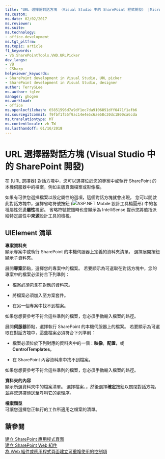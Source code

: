 ```yaml
---
title: "URL 選擇器對話方塊 （Visual Studio 中的 SharePoint 程式開發） |Microsoft 文件"
ms.custom: 
ms.date: 02/02/2017
ms.reviewer: 
ms.suite: 
ms.technology:
- office-development
ms.tgt_pltfrm: 
ms.topic: article
f1_keywords:
- VS.SharePointTools.VWD.URLPicker
dev_langs:
- VB
- CSharp
helpviewer_keywords:
- SharePoint development in Visual Studio, URL picker
- SharePoint development in Visual Studio, designer
author: TerryGLee
ms.author: tglee
manager: ghogen
ms.workload:
- office
ms.openlocfilehash: 65851596d7a9df1ec7da9106891dff6471f1afb6
ms.sourcegitcommit: f9fbf1f55f9ac14e4e5c6ae58c30dc1800ca6cda
ms.translationtype: MT
ms.contentlocale: zh-TW
ms.lasthandoff: 01/10/2018
---
```

# <a name="url-picker-dialog-box-sharepoint-development-in-visual-studio"></a>URL 選擇器對話方塊 (Visual Studio 中的 SharePoint 開發)
  在 [URL 選擇器] 對話方塊中，您可以選擇位於您的專案中或執行 SharePoint 的本機伺服器中的檔案，例如主版頁面檔案或影像檔。  
  
 如果有可供您選擇檔案以設定屬性的選項，這個對話方塊就會出現。 您可以開啟此對話方塊中，選擇省略符號按鈕 (![ASP.NET Mobile 設計工具橢圓形](../sharepoint/media/mwellipsis.gif "ASP.NET Mobile 設計工具橢圓形")) 中的各種屬性旁邊**屬性**視窗。 省略符號按鈕時也會顯示為 IntelliSense 提示您將值指派給特定屬性中**來源**設計工具的檢視。  
  
## <a name="uielement-list"></a>UIElement 清單  
 **專案資料夾**  
 顯示專案中或執行 SharePoint 的本機伺服器上定義的資料夾清單。 選擇展開按鈕顯示子資料夾。  
  
 展開**專案**節點，選擇您的專案中的檔案。 若要顯示為可選取在對話方塊中，您的專案中的檔案必須符合下列準則：  
  
-   檔案必須包含在對應的資料夾。  
  
-   將檔案必須加入至方案套件。  
  
-   在另一個專案中找不到檔案。  
  
 如果您想要參考不符合這些準則的檔案，您必須手動輸入檔案的路徑。  
  
 展開**伺服器**節點，選擇執行 SharePoint 的本機伺服器上的檔案。 若要顯示為可選取在對話方塊中，這些檔案必須符合下列準則：  
  
-   檔案必須位於下列對應的資料夾中的一個：**映像**，**配置**，或**ControlTemplates**。  
  
-   在 SharePoint 內容資料庫中找不到檔案。  
  
 如果您想要參考不符合這些準則的檔案，您必須手動輸入檔案的路徑。  
  
 **資料夾的內容**  
 顯示所選資料夾中的檔案清單。 選擇檔案、，然後選擇**確定**按鈕以關閉對話方塊，並將您選擇傳送至呼叫它的處理序。  
  
 **檔案類型**  
 可讓您選擇您正執行的工作所適用之檔案的清單。  
  
## <a name="see-also"></a>請參閱  
 [建立 SharePoint 應用程式頁面](../sharepoint/creating-application-pages-for-sharepoint.md)   
 [建立 SharePoint Web 組件](../sharepoint/creating-web-parts-for-sharepoint.md)   
 [為 Web 組件或應用程式頁面建立可重複使用的控制項](../sharepoint/creating-reusable-controls-for-web-parts-or-application-pages.md)   
  
  
